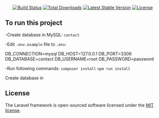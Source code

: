 <p align="center">
<a href="https://travis-ci.org/laravel/framework"><img src="https://travis-ci.org/laravel/framework.svg" alt="Build Status"></a>
<a href="https://packagist.org/packages/laravel/framework"><img src="https://poser.pugx.org/laravel/framework/d/total.svg" alt="Total Downloads"></a>
<a href="https://packagist.org/packages/laravel/framework"><img src="https://poser.pugx.org/laravel/framework/v/stable.svg" alt="Latest Stable Version"></a>
<a href="https://packagist.org/packages/laravel/framework"><img src="https://poser.pugx.org/laravel/framework/license.svg" alt="License"></a>
</p>

## To run this project
-Create database in MySQL: `contact`

-Edit `.env.example` file to `.env`:

DB_CONNECTION=mysql
DB_HOST=127.0.0.1
DB_PORT=3306
DB_DATABASE=contact
DB_USERNAME=root
DB_PASSWORD=password

-Run following commands:
`composer install`
`npm run install`

Create database in

## License

The Laravel framework is open-sourced software licensed under the [MIT license](https://opensource.org/licenses/MIT).
